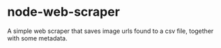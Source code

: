 # node-web-scraper

A simple web scraper that saves image urls found to a csv file, together with some metadata.
